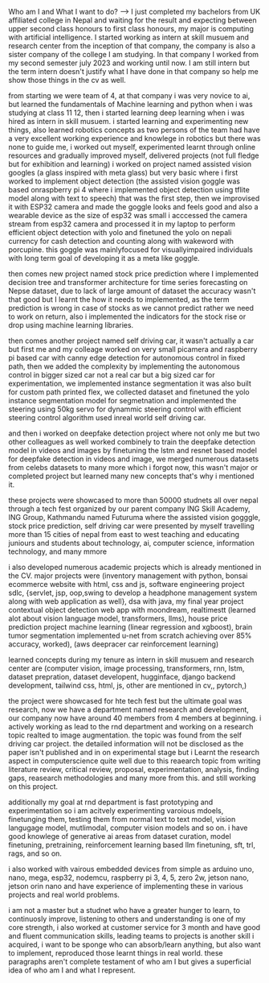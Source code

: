 Who am I and What I want to do?
--> I just completed my bachelors from  UK affiliated college in Nepal and waiting for the result and expecting between upper second class honours to first class honours, my major is computing with artificial intelligence. I started working as intern at skill musuem and research center from  the inception of that company, the company is also a sister company of the college I am studying. In that company I worked from my second semester july 2023 and working until now. I am still intern but the term intern doesn't justify what I have done in that company so help me show those things in the cv as well. 

from starting we were team of 4, at that company i was very novice to ai, but learned the fundamentals of Machine learning and python when i was studying at class 11 12, then i started learning deep learning when i was hired as intern in skill musuem. i started learning and experimenting new things, also learned robotics concepts as two persons of the team had have a very excellent working experience and knowlege in robotics but there was none to guide me, i worked out myself, experimented learnt through online resources and gradually improved myself, delivered projects (not full fledge but for exhibition and learning) i worked on project named assisted vision googles (a glass inspired with meta glass) but very basic where i first worked to implement object detection (the assisted vision goggle was based onraspberry pi 4 where i implemented object detection using tflite model along with text to speech)  that was the first step, then we improvised it with ESP32 camera and made the goggle looks and feels good and also a wearable device as the size of esp32 was small i acccessed the camera stream from esp32 camera and processed it in my laptop to perform efficient object detection with yolo and finetuned the yolo on nepali currency for cash detection and counting along with wakeword with porcupine. this goggle was mainlyfocused for visuallyimpaired individuals with long term goal of developing it as a  meta like goggle. 

then  comes new project named stock price prediction where I implemented decision tree and transformer architecture for time series forecasting on Nepse dataset, due to lack of large amount of dataset the accuracy wasn't that good but I learnt the how it  needs to implemented, as the term prediction is wrong in case of stocks as we cannot predict rather we need to work on return, also i implemented the indicators for the stock rise or drop using machine learning libraries. 

then comes another project named self driving car, it wasn't actually a car but first me and my colleage worked on very small picamera and raspberry pi based car with canny edge detection for autonomous control in fixed path, then we added the complexity by implementing the autonomous control in bigger sized car not a real car but a big sized car for experimentation, we implemented instance segmentation it was also built for custom path printed flex, we collected dataset and finetuned the yolo instance segmentation model for segmetnation and implemented the steering using 50kg servo for dynammic steering control with efficient steering control algorithm used inreal world self driving car. 

and then i worked on deepfake detection project where not only me but two other colleagues as well worked combinely to train the deepfake detection model in videos and images by finetuning the lstm and resnet based model for deepfake detection in videos and image, we merged numerous datasets from celebs datasets to many more which i forgot now, this wasn't major or completed project but learned many new concepts that's why i mentioned it. 


these projects were showcased to more than 50000 studnets all over nepal through a tech fest organized by our parent company ING Skill Academy, ING Group, Kathmandu named Futuruma where the assisted vision gogggle, stock price prediction, self driving car were presented by  myself travelling more than 15 cities of nepal from east to west teaching and educating juniours and students about technology, ai, computer science, information technology, and many mmore


i also developed numerous academic projects which is already mentioned in the CV. major projects were (inventory management with python, bonsai ecommerce website with html, css and js, software engineering project sdlc, {servlet, jsp, oop,swing to develop a headphone management system along with web application as well}, dsa with java, my final year project contextual object detection web app with moondream, realtimestt (learned alot about  vision language model, transformers, llms), house price prediction project machine learning (linear regression and xgboost), brain tumor segmentation implemented u-net from scratch achieving over 85% accuracy, worked), (aws deepracer car reinforcement learning)


learned concepts during my tenure as intern in skill musuem and research center are (computer vision, image processing, transformers, rnn, lstm, dataset prepration, dataset developent, hugginface, django backend development, tailwind css, html, js, other are mentioned in cv,, pytorch,)


the project were showcased for hte tech fest but the ultimate goal was research, now we have a department named research and development, our company now have around 40 members from 4 members at beginning. i actively working as lead to the rnd department and working on a research topic realted to image augmentation. the topic was found from the self driving car project. the detailed information will not be disclosed as the paper isn't published and  in on experimental stage but i Learnt the research aspect in computerscience quite well due to this reaearch topic from writing literature review, critical review, proposal, experimentation, analysis, finding gaps, reasearch methodologies and many more from this. and still working on this project. 


additionally my goal at rnd department is fast prototyping and experimentation so i am acitvely experimenting varoious mdoels, finetunging them, testing them from normal text to text model, vision langugage model, mutlimodal, computer vision models and so on. i have good knowlege of generative ai areas from dataset curation, model finetuning, pretraining, reinforcement learning based llm finetuning, sft, trl, rags, and so on. 

i also worked with vairous embedded devices from simple as arduino uno, nano, mega, esp32, nodemcu, raspberry pi 3, 4, 5, zero 2w, jetson nano, jetson orin nano and have experience of implementing these in various projects and real world problems. 


i am not a master but a studnet who have a greater hunger to learn, to continuosly improve, listening to others and understanding is one of my core strength, i also worked at customer service for 3 month and have good and fluent communication skills, leading teams to projects is another skill i acquired, i want to be sponge who can absorb/learn anything, but also want to implement, reproduced those learnt things in real world. these paragraphs aren't complete testament of who am I but gives a superficial idea of who am I and what I represent.